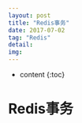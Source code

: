 ```yaml
---
layout: post
title: "Redis事务"
date: 2017-07-02
tag: "Redis"
detail:
img: 
---
```


* content
{:toc}



# Redis事务



